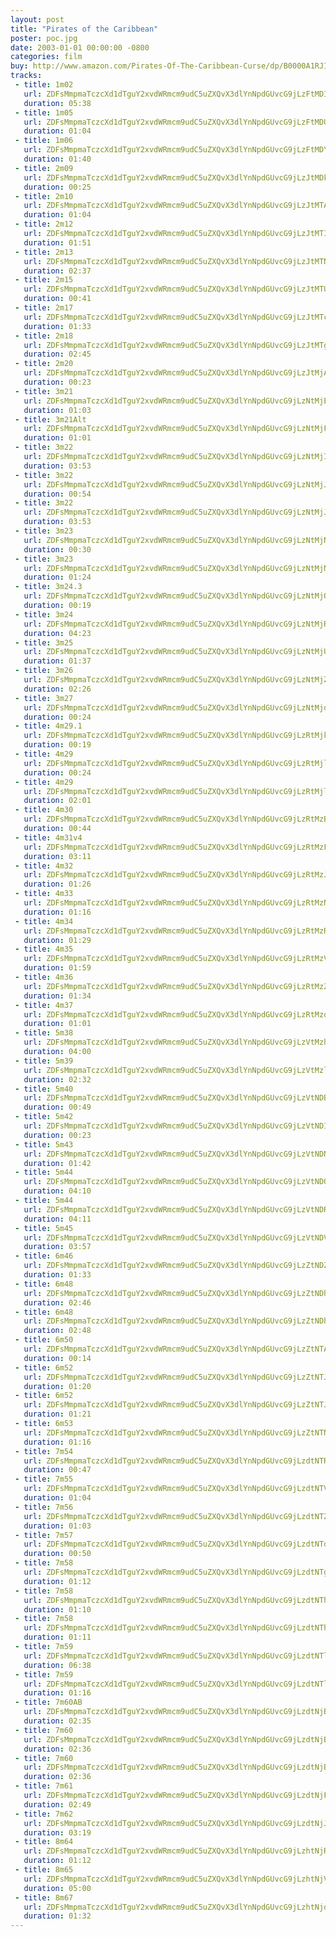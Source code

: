 ```yaml
---
layout: post
title: "Pirates of the Caribbean"
poster: poc.jpg
date: 2003-01-01 00:00:00 -0800
categories: film
buy: http://www.amazon.com/Pirates-Of-The-Caribbean-Curse/dp/B0000A1RJI
tracks:
 - title: 1m02
   url: ZDFsMmpmaTczcXd1dTguY2xvdWRmcm9udC5uZXQvX3dlYnNpdGUvcG9jLzFtMDItNCA2XzA1Lm1wMw==
   duration: 05:38
 - title: 1m05
   url: ZDFsMmpmaTczcXd1dTguY2xvdWRmcm9udC5uZXQvX3dlYnNpdGUvcG9jLzFtMDUgNl8wNS5tcDM=
   duration: 01:04
 - title: 1m06
   url: ZDFsMmpmaTczcXd1dTguY2xvdWRmcm9udC5uZXQvX3dlYnNpdGUvcG9jLzFtMDYgNl8wNS5tcDM=
   duration: 01:40
 - title: 2m09
   url: ZDFsMmpmaTczcXd1dTguY2xvdWRmcm9udC5uZXQvX3dlYnNpdGUvcG9jLzJtMDkgNl8wNi5tcDM=
   duration: 00:25
 - title: 2m10
   url: ZDFsMmpmaTczcXd1dTguY2xvdWRmcm9udC5uZXQvX3dlYnNpdGUvcG9jLzJtMTAgNl8wNi5tcDM=
   duration: 01:04
 - title: 2m12
   url: ZDFsMmpmaTczcXd1dTguY2xvdWRmcm9udC5uZXQvX3dlYnNpdGUvcG9jLzJtMTIgNl8wNi5tcDM=
   duration: 01:51
 - title: 2m13
   url: ZDFsMmpmaTczcXd1dTguY2xvdWRmcm9udC5uZXQvX3dlYnNpdGUvcG9jLzJtMTNfMTQgNl8wNi5tcDM=
   duration: 02:37
 - title: 2m15
   url: ZDFsMmpmaTczcXd1dTguY2xvdWRmcm9udC5uZXQvX3dlYnNpdGUvcG9jLzJtMTUgNl8wNi5tcDM=
   duration: 00:41
 - title: 2m17
   url: ZDFsMmpmaTczcXd1dTguY2xvdWRmcm9udC5uZXQvX3dlYnNpdGUvcG9jLzJtMTcgNl8wNi5tcDM=
   duration: 01:33
 - title: 2m18
   url: ZDFsMmpmaTczcXd1dTguY2xvdWRmcm9udC5uZXQvX3dlYnNpdGUvcG9jLzJtMTggNl8wNi5tcDM=
   duration: 02:45
 - title: 2m20
   url: ZDFsMmpmaTczcXd1dTguY2xvdWRmcm9udC5uZXQvX3dlYnNpdGUvcG9jLzJtMjAgNl8wNi5tcDM=
   duration: 00:23
 - title: 3m21
   url: ZDFsMmpmaTczcXd1dTguY2xvdWRmcm9udC5uZXQvX3dlYnNpdGUvcG9jLzNtMjEgNl8wNy5tcDM=
   duration: 01:03
 - title: 3m21Alt
   url: ZDFsMmpmaTczcXd1dTguY2xvdWRmcm9udC5uZXQvX3dlYnNpdGUvcG9jLzNtMjFBbHQgNl8wOS5tcDM=
   duration: 01:01
 - title: 3m22
   url: ZDFsMmpmaTczcXd1dTguY2xvdWRmcm9udC5uZXQvX3dlYnNpdGUvcG9jLzNtMjIgYWx0IDZfMDMubXAz
   duration: 03:53
 - title: 3m22
   url: ZDFsMmpmaTczcXd1dTguY2xvdWRmcm9udC5uZXQvX3dlYnNpdGUvcG9jLzNtMjJBIDZfMDcubXAz
   duration: 00:54
 - title: 3m22
   url: ZDFsMmpmaTczcXd1dTguY2xvdWRmcm9udC5uZXQvX3dlYnNpdGUvcG9jLzNtMjJ2MjAgRiA2XzExLm1wMw==
   duration: 03:53
 - title: 3m23
   url: ZDFsMmpmaTczcXd1dTguY2xvdWRmcm9udC5uZXQvX3dlYnNpdGUvcG9jLzNtMjNNb29uRml4IDZfMjIubXAz
   duration: 00:30
 - title: 3m23
   url: ZDFsMmpmaTczcXd1dTguY2xvdWRmcm9udC5uZXQvX3dlYnNpdGUvcG9jLzNtMjN3X2lucyA2XzE3Lm1wMw==
   duration: 01:24
 - title: 3m24.3
   url: ZDFsMmpmaTczcXd1dTguY2xvdWRmcm9udC5uZXQvX3dlYnNpdGUvcG9jLzNtMjQuM2lucyA2XzE3Lm1wMw==
   duration: 00:19
 - title: 3m24
   url: ZDFsMmpmaTczcXd1dTguY2xvdWRmcm9udC5uZXQvX3dlYnNpdGUvcG9jLzNtMjR3X2lucyA2XzE3Lm1wMw==
   duration: 04:23
 - title: 3m25
   url: ZDFsMmpmaTczcXd1dTguY2xvdWRmcm9udC5uZXQvX3dlYnNpdGUvcG9jLzNtMjUgNl8xMC5tcDM=
   duration: 01:37
 - title: 3m26
   url: ZDFsMmpmaTczcXd1dTguY2xvdWRmcm9udC5uZXQvX3dlYnNpdGUvcG9jLzNtMjZ2MzkgNl8xMC5tcDM=
   duration: 02:26
 - title: 3m27
   url: ZDFsMmpmaTczcXd1dTguY2xvdWRmcm9udC5uZXQvX3dlYnNpdGUvcG9jLzNtMjd2NyA2XzA5Lm1wMw==
   duration: 00:24
 - title: 4m29.1
   url: ZDFsMmpmaTczcXd1dTguY2xvdWRmcm9udC5uZXQvX3dlYnNpdGUvcG9jLzRtMjkuMWlucyA2XzE3Lm1wMw==
   duration: 00:19
 - title: 4m29
   url: ZDFsMmpmaTczcXd1dTguY2xvdWRmcm9udC5uZXQvX3dlYnNpdGUvcG9jLzRtMjlNb29uRml4IDZfMjIubXAz
   duration: 00:24
 - title: 4m29
   url: ZDFsMmpmaTczcXd1dTguY2xvdWRmcm9udC5uZXQvX3dlYnNpdGUvcG9jLzRtMjl3X2lucyA2XzE3Lm1wMw==
   duration: 02:01
 - title: 4m30
   url: ZDFsMmpmaTczcXd1dTguY2xvdWRmcm9udC5uZXQvX3dlYnNpdGUvcG9jLzRtMzB2NCA2XzExLm1wMw==
   duration: 00:44
 - title: 4m31v4
   url: ZDFsMmpmaTczcXd1dTguY2xvdWRmcm9udC5uZXQvX3dlYnNpdGUvcG9jLzRtMzF2NCA2XzExLm1wMw==
   duration: 03:11
 - title: 4m32
   url: ZDFsMmpmaTczcXd1dTguY2xvdWRmcm9udC5uZXQvX3dlYnNpdGUvcG9jLzRtMzJ2MTYgNl8xMS5tcDM=
   duration: 01:26
 - title: 4m33
   url: ZDFsMmpmaTczcXd1dTguY2xvdWRmcm9udC5uZXQvX3dlYnNpdGUvcG9jLzRtMzN2MSA2XzExLm1wMw==
   duration: 01:16
 - title: 4m34
   url: ZDFsMmpmaTczcXd1dTguY2xvdWRmcm9udC5uZXQvX3dlYnNpdGUvcG9jLzRtMzR2MSA2XzEyLm1wMw==
   duration: 01:29
 - title: 4m35
   url: ZDFsMmpmaTczcXd1dTguY2xvdWRmcm9udC5uZXQvX3dlYnNpdGUvcG9jLzRtMzV2MiA2XzExLm1wMw==
   duration: 01:59
 - title: 4m36
   url: ZDFsMmpmaTczcXd1dTguY2xvdWRmcm9udC5uZXQvX3dlYnNpdGUvcG9jLzRtMzZ2NSA2XzEyLm1wMw==
   duration: 01:34
 - title: 4m37
   url: ZDFsMmpmaTczcXd1dTguY2xvdWRmcm9udC5uZXQvX3dlYnNpdGUvcG9jLzRtMzd2MyA2XzEyLm1wMw==
   duration: 01:01
 - title: 5m38
   url: ZDFsMmpmaTczcXd1dTguY2xvdWRmcm9udC5uZXQvX3dlYnNpdGUvcG9jLzVtMzhyZXY3IDZfMjIubXAz
   duration: 04:00
 - title: 5m39
   url: ZDFsMmpmaTczcXd1dTguY2xvdWRmcm9udC5uZXQvX3dlYnNpdGUvcG9jLzVtMzl2MTMgNl8yMC5tcDM=
   duration: 02:32
 - title: 5m40
   url: ZDFsMmpmaTczcXd1dTguY2xvdWRmcm9udC5uZXQvX3dlYnNpdGUvcG9jLzVtNDBfNDF2MiA2XzE0Lm1wMw==
   duration: 00:49
 - title: 5m42
   url: ZDFsMmpmaTczcXd1dTguY2xvdWRmcm9udC5uZXQvX3dlYnNpdGUvcG9jLzVtNDIgNl8xNC5tcDM=
   duration: 00:23
 - title: 5m43
   url: ZDFsMmpmaTczcXd1dTguY2xvdWRmcm9udC5uZXQvX3dlYnNpdGUvcG9jLzVtNDN2NCA2XzEyLm1wMw==
   duration: 01:42
 - title: 5m44
   url: ZDFsMmpmaTczcXd1dTguY2xvdWRmcm9udC5uZXQvX3dlYnNpdGUvcG9jLzVtNDQgdjM3IDYtMTQgU3RNaXgubXAz
   duration: 04:10
 - title: 5m44
   url: ZDFsMmpmaTczcXd1dTguY2xvdWRmcm9udC5uZXQvX3dlYnNpdGUvcG9jLzVtNDR2MzcgNl8xNC5tcDM=
   duration: 04:11
 - title: 5m45
   url: ZDFsMmpmaTczcXd1dTguY2xvdWRmcm9udC5uZXQvX3dlYnNpdGUvcG9jLzVtNDV2MTggNl8xNC5tcDM=
   duration: 03:57
 - title: 6m46
   url: ZDFsMmpmaTczcXd1dTguY2xvdWRmcm9udC5uZXQvX3dlYnNpdGUvcG9jLzZtNDZfNDd2MiA2XzE2Lm1wMw==
   duration: 01:33
 - title: 6m48
   url: ZDFsMmpmaTczcXd1dTguY2xvdWRmcm9udC5uZXQvX3dlYnNpdGUvcG9jLzZtNDhfNDkgNl8yMC5tcDM=
   duration: 02:46
 - title: 6m48
   url: ZDFsMmpmaTczcXd1dTguY2xvdWRmcm9udC5uZXQvX3dlYnNpdGUvcG9jLzZtNDhyZXYgNl8xOC5tcDM=
   duration: 02:48
 - title: 6m50
   url: ZDFsMmpmaTczcXd1dTguY2xvdWRmcm9udC5uZXQvX3dlYnNpdGUvcG9jLzZtNTAgNl8xNC5tcDM=
   duration: 00:14
 - title: 6m52
   url: ZDFsMmpmaTczcXd1dTguY2xvdWRmcm9udC5uZXQvX3dlYnNpdGUvcG9jLzZtNTJhbHQgNl8xNi5tcDM=
   duration: 01:20
 - title: 6m52
   url: ZDFsMmpmaTczcXd1dTguY2xvdWRmcm9udC5uZXQvX3dlYnNpdGUvcG9jLzZtNTJ2NCA2XzE2Lm1wMw==
   duration: 01:21
 - title: 6m53
   url: ZDFsMmpmaTczcXd1dTguY2xvdWRmcm9udC5uZXQvX3dlYnNpdGUvcG9jLzZtNTNBdjMgNl8xNi5tcDM=
   duration: 01:16
 - title: 7m54
   url: ZDFsMmpmaTczcXd1dTguY2xvdWRmcm9udC5uZXQvX3dlYnNpdGUvcG9jLzdtNTR2NSA2XzE1Lm1wMw==
   duration: 00:47
 - title: 7m55
   url: ZDFsMmpmaTczcXd1dTguY2xvdWRmcm9udC5uZXQvX3dlYnNpdGUvcG9jLzdtNTV2OCA2XzE3Lm1wMw==
   duration: 01:04
 - title: 7m56
   url: ZDFsMmpmaTczcXd1dTguY2xvdWRmcm9udC5uZXQvX3dlYnNpdGUvcG9jLzdtNTZ2MyA2XzE1Lm1wMw==
   duration: 01:03
 - title: 7m57
   url: ZDFsMmpmaTczcXd1dTguY2xvdWRmcm9udC5uZXQvX3dlYnNpdGUvcG9jLzdtNTd2NyA2XzE1Lm1wMw==
   duration: 00:50
 - title: 7m58
   url: ZDFsMmpmaTczcXd1dTguY2xvdWRmcm9udC5uZXQvX3dlYnNpdGUvcG9jLzdtNTggNl8xNS5tcDM=
   duration: 01:12
 - title: 7m58
   url: ZDFsMmpmaTczcXd1dTguY2xvdWRmcm9udC5uZXQvX3dlYnNpdGUvcG9jLzdtNThhbHQgNi0xOSBTdE1peC5tcDM=
   duration: 01:10
 - title: 7m58
   url: ZDFsMmpmaTczcXd1dTguY2xvdWRmcm9udC5uZXQvX3dlYnNpdGUvcG9jLzdtNThhbHQxIDZfMTcubXAz
   duration: 01:11
 - title: 7m59
   url: ZDFsMmpmaTczcXd1dTguY2xvdWRmcm9udC5uZXQvX3dlYnNpdGUvcG9jLzdtNTlhYmNkIDZfMTgubXAz
   duration: 06:38
 - title: 7m59
   url: ZDFsMmpmaTczcXd1dTguY2xvdWRmcm9udC5uZXQvX3dlYnNpdGUvcG9jLzdtNTlkIGlucyA2XzIyLm1wMw==
   duration: 01:16
 - title: 7m60AB
   url: ZDFsMmpmaTczcXd1dTguY2xvdWRmcm9udC5uZXQvX3dlYnNpdGUvcG9jLzdtNjBBQiA2XzIyQU0ubXAz
   duration: 02:35
 - title: 7m60
   url: ZDFsMmpmaTczcXd1dTguY2xvdWRmcm9udC5uZXQvX3dlYnNpdGUvcG9jLzdtNjBBQmFsdCB2LjE5IDZfMjMubXAz
   duration: 02:36
 - title: 7m60
   url: ZDFsMmpmaTczcXd1dTguY2xvdWRmcm9udC5uZXQvX3dlYnNpdGUvcG9jLzdtNjBBQnJldiB2LjIzIDZfMjMubXAz
   duration: 02:36
 - title: 7m61
   url: ZDFsMmpmaTczcXd1dTguY2xvdWRmcm9udC5uZXQvX3dlYnNpdGUvcG9jLzdtNjFBQiB3X2luczIgNl8yMy5tcDM=
   duration: 02:49
 - title: 7m62
   url: ZDFsMmpmaTczcXd1dTguY2xvdWRmcm9udC5uZXQvX3dlYnNpdGUvcG9jLzdtNjJBQiA2XzE4Lm1wMw==
   duration: 03:19
 - title: 8m64
   url: ZDFsMmpmaTczcXd1dTguY2xvdWRmcm9udC5uZXQvX3dlYnNpdGUvcG9jLzhtNjR2MTcgNl8xOC5tcDM=
   duration: 01:12
 - title: 8m65
   url: ZDFsMmpmaTczcXd1dTguY2xvdWRmcm9udC5uZXQvX3dlYnNpdGUvcG9jLzhtNjVSZWRvIDZfMjMubXAz
   duration: 05:00
 - title: 8m67
   url: ZDFsMmpmaTczcXd1dTguY2xvdWRmcm9udC5uZXQvX3dlYnNpdGUvcG9jLzhtNjd2NSA2XzE4Lm1wMw==
   duration: 01:32
---
```

